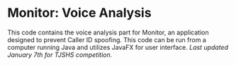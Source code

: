 # Monitor: Voice Analysis
This code contains the voice analysis part for Monitor, an application designed to prevent Caller ID spoofing. This code can be run from a computer running Java and utilizes JavaFX for user interface.
*Last updated January 7th for TJSHS competition.*
